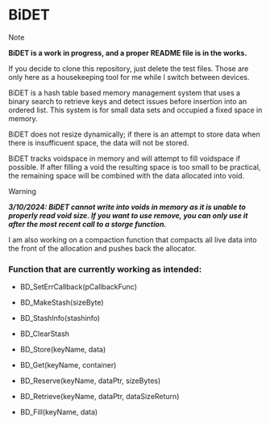 # BiDET

> [!NOTE]
> **BiDET is a work in progress, and a proper README file is in the works.**
>
> If you decide to clone this repository, just delete the test files. Those are only here as a housekeeping tool for me while I switch between devices.

BiDET is a hash table based memory management system that uses a binary search to retrieve keys and detect issues before insertion into an ordered list. This system is for small data sets and occupied a fixed space in memory.

BiDET does not resize dynamically; if there is an attempt to store data when there is insufficuent space, the data will not be stored.

BiDET tracks voidspace in memory and will attempt to fill voidspace if possible. If after filling a void the resulting space is too small to be practical, the remaining space will be combined with the data allocated into void.

> [!WARNING]
> ***3/10/2024: BiDET cannot write into voids in memory as it is unable to properly read void size. If you want to use remove, you can only use it after the most recent call to a storge function.***

I am also working on a compaction function that compacts all live data into the front of the allocation and pushes back the allocator.

### Function that are currently working as intended:

+ BD_SetErrCallback(pCallbackFunc)
  
+ BD_MakeStash(sizeByte)

+ BD_StashInfo(stashinfo)

+ BD_ClearStash

+ BD_Store(keyName, data)

+ BD_Get(keyName, container)
  
+ BD_Reserve(keyName, dataPtr, sizeBytes)

+ BD_Retrieve(keyName, dataPtr, dataSizeReturn)

+ BD_Fill(keyName, data)
